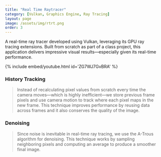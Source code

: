 ```yaml
---
title: "Real Time Raytracer"
category: [Vulkan, Graphics Engine, Ray Tracing]
layout: page
image: /assets/img/rtrt.png
order: 3
---
```

A real-time ray tracer developed using Vulkan, leveraging its GPU ray tracing extensions. Built from scratch as part of a class project, this application delivers impressive visual results—especially given its real-time performance.

{% 
    include embed/youtube.html id='ZG7WJ7GvBRA' 
%}

### History Tracking
> Instead of recalculating pixel values from scratch every time the camera moves—which is highly inefficient—we store previous frame pixels and use camera motion to track where each pixel maps in the new frame. This technique improves performance by reusing data across frames and it also conserves the quality of the image.

### Denoising
> Since noise is inevitable in real-time ray tracing, we use the A-Trous algorithm for denoising. This technique works by sampling neighboring pixels and computing an average to produce a smoother final image.
